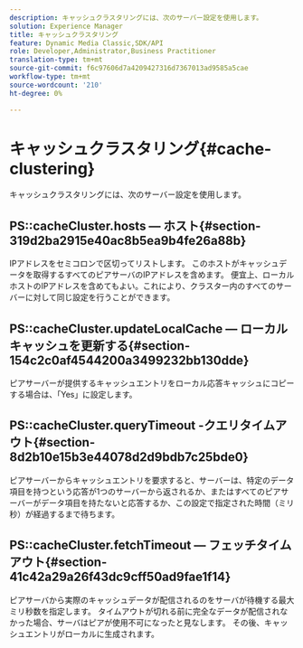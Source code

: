 ```yaml
---
description: キャッシュクラスタリングには、次のサーバー設定を使用します。
solution: Experience Manager
title: キャッシュクラスタリング
feature: Dynamic Media Classic,SDK/API
role: Developer,Administrator,Business Practitioner
translation-type: tm+mt
source-git-commit: f6c97606d7a4209427316d7367013ad9585a5cae
workflow-type: tm+mt
source-wordcount: '210'
ht-degree: 0%

---
```



# キャッシュクラスタリング{#cache-clustering}

キャッシュクラスタリングには、次のサーバー設定を使用します。

## PS::cacheCluster.hosts — ホスト{#section-319d2ba2915e40ac8b5ea9b4fe26a88b}

IPアドレスをセミコロンで区切ってリストします。 このホストがキャッシュデータを取得するすべてのピアサーバのIPアドレスを含めます。 便宜上、ローカルホストのIPアドレスを含めてもよい。これにより、クラスター内のすべてのサーバーに対して同じ設定を行うことができます。

## PS::cacheCluster.updateLocalCache — ローカルキャッシュを更新する{#section-154c2c0af4544200a3499232bb130dde}

ピアサーバーが提供するキャッシュエントリをローカル応答キャッシュにコピーする場合は、「Yes」に設定します。

## PS::cacheCluster.queryTimeout -クエリタイムアウト{#section-8d2b10e15b3e44078d2d9bdb7c25bde0}

ピアサーバーからキャッシュエントリを要求すると、サーバーは、特定のデータ項目を持つという応答が1つのサーバーから返されるか、またはすべてのピアサーバーがデータ項目を持たないと応答するか、この設定で指定された時間（ミリ秒）が経過するまで待ちます。

## PS::cacheCluster.fetchTimeout — フェッチタイムアウト{#section-41c42a29a26f43dc9cff50ad9fae1f14}

ピアサーバから実際のキャッシュデータが配信されるのをサーバが待機する最大ミリ秒数を指定します。 タイムアウトが切れる前に完全なデータが配信されなかった場合、サーバはピアが使用不可になったと見なします。 その後、キャッシュエントリがローカルに生成されます。
